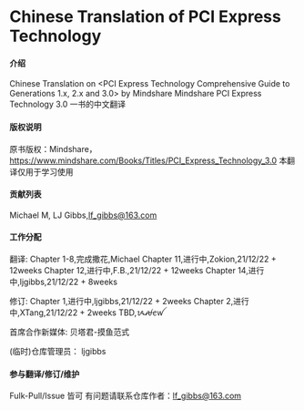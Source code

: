 # Chinese Translation of PCI Express Technology 

#### 介绍
Chinese Translation on <PCI Express Technology Comprehensive Guide to Generations 1.x, 2.x and 3.0> by Mindshare
Mindshare PCI Express Technology 3.0 一书的中文翻译

#### 版权说明
原书版权：Mindshare，https://www.mindshare.com/Books/Titles/PCI_Express_Technology_3.0
本翻译仅用于学习使用

#### 贡献列表
Michael M,
LJ Gibbs,lf_gibbs@163.com

#### 工作分配
翻译:
Chapter 1-8,完成撒花,Michael
Chapter 11,进行中,Zokion,21/12/22 + 12weeks
Chapter 12,进行中,F.B.,21/12/22 + 12weeks
Chapter 14,进行中,ljgibbs,21/12/22 + 8weeks

修订:
Chapter 1,进行中,ljgibbs,21/12/22 + 2weeks
Chapter 2,进行中,XTang,21/12/22 + 2weeks
TBD,ᝰꫛꫀꪝ

首席合作新媒体:
贝塔君-摸鱼范式

(临时)仓库管理员：
ljgibbs


#### 参与翻译/修订/维护
Fulk-Pull/Issue 皆可
有问题请联系仓库作者：lf_gibbs@163.com


